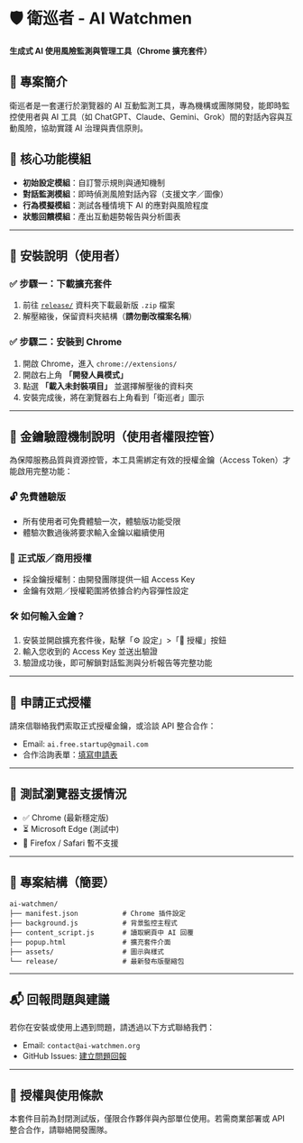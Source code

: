 # 🛡️ 衛巡者 - AI Watchmen

**生成式 AI 使用風險監測與管理工具（Chrome 擴充套件）**

## 📌 專案簡介

衛巡者是一套運行於瀏覽器的 AI 互動監測工具，專為機構或團隊開發，能即時監控使用者與 AI 工具（如 ChatGPT、Claude、Gemini、Grok）間的對話內容與互動風險，協助實踐 AI 治理與責信原則。


## 🎯 核心功能模組

* **初始設定模組**：自訂警示規則與通知機制
* **對話監測模組**：即時偵測風險對話內容（支援文字／圖像）
* **行為模擬模組**：測試各種情境下 AI 的應對與風險程度
* **狀態回饋模組**：產出互動趨勢報告與分析圖表

---

## 🚀 安裝說明（使用者）

### ✅ 步驟一：下載擴充套件

1. 前往 [`release/`](./release/) 資料夾下載最新版 `.zip` 檔案
2. 解壓縮後，保留資料夾結構（**請勿刪改檔案名稱**）

### ✅ 步驟二：安裝到 Chrome

1. 開啟 Chrome，進入 `chrome://extensions/`
2. 開啟右上角 **「開發人員模式」**
3. 點選 **「載入未封裝項目」** 並選擇解壓後的資料夾
4. 安裝完成後，將在瀏覽器右上角看到「衛巡者」圖示

---

## 🔑 金鑰驗證機制說明（使用者權限控管）

為保障服務品質與資源控管，本工具需綁定有效的授權金鑰（Access Token）才能啟用完整功能：

### 🔓 免費體驗版

* 所有使用者可免費體驗一次，體驗版功能受限
* 體驗次數過後將要求輸入金鑰以繼續使用

### 💼 正式版／商用授權

* 採金鑰授權制：由開發團隊提供一組 Access Key
* 金鑰有效期／授權範圍將依據合約內容彈性設定

### 🛠️ 如何輸入金鑰？

1. 安裝並開啟擴充套件後，點擊「⚙️ 設定」>「🔐 授權」按鈕
2. 輸入您收到的 Access Key 並送出驗證
3. 驗證成功後，即可解鎖對話監測與分析報告等完整功能

---

## 🎫 申請正式授權

請來信聯絡我們索取正式授權金鑰，或洽談 API 整合合作：

* Email: `ai.free.startup@gmail.com`
* 合作洽詢表單：[填寫申請表](https://www.aifreeteam.com/request-key)

---

## 🧪 測試瀏覽器支援情況

* ✅ Chrome (最新穩定版)
* ⏳ Microsoft Edge (測試中)
* 🚫 Firefox / Safari 暫不支援

---

## 📂 專案結構（簡要）

```plaintext
ai-watchmen/
├── manifest.json           # Chrome 插件設定
├── background.js           # 背景監控主程式
├── content_script.js       # 讀取網頁中 AI 回覆
├── popup.html              # 擴充套件介面
├── assets/                 # 圖示與樣式
└── release/                # 最新發布版壓縮包
```

---

## 📬 回報問題與建議

若你在安裝或使用上遇到問題，請透過以下方式聯絡我們：

* Email: `contact@ai-watchmen.org`
* GitHub Issues: [建立問題回報](https://github.com/your-org/ai-watchmen/issues)

---

## 📄 授權與使用條款

本套件目前為封閉測試版，僅限合作夥伴與內部單位使用。若需商業部署或 API 整合合作，請聯絡開發團隊。
